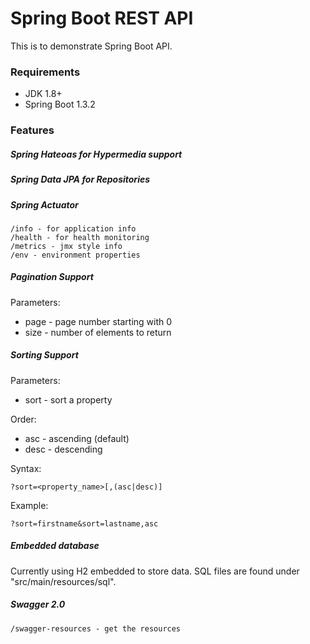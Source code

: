 # Spring Boot REST API

This is to demonstrate Spring Boot API.

### Requirements

* JDK 1.8+
* Spring Boot 1.3.2


### Features

##### Spring Hateoas for Hypermedia support
##### Spring Data JPA for Repositories

##### Spring Actuator

	/info - for application info
	/health - for health monitoring
	/metrics - jmx style info
	/env - environment properties

##### Pagination Support

Parameters:
* page - page number starting with 0
* size - number of elements to return		

##### Sorting Support

Parameters:
* sort - sort a property

Order:
* asc - ascending (default)
* desc - descending		

Syntax:

	?sort=<property_name>[,(asc|desc)]

Example:

	?sort=firstname&sort=lastname,asc



##### Embedded database
Currently using H2 embedded to store data.  SQL files are found under "src/main/resources/sql".


##### Swagger 2.0

	/swagger-resources - get the resources